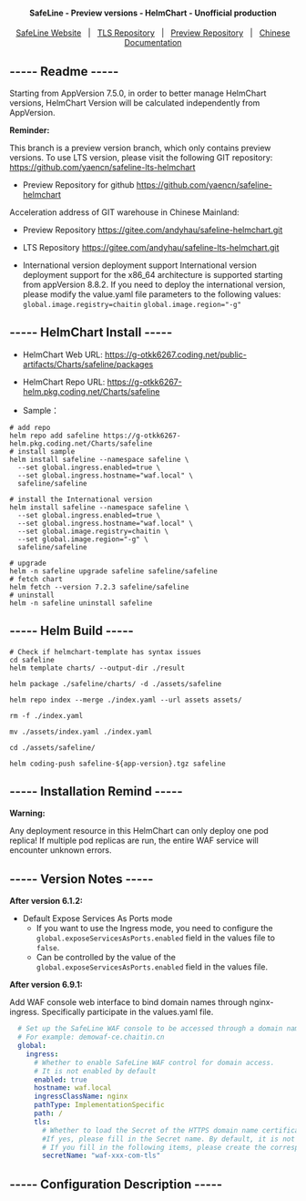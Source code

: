 <h4 align="center">
  SafeLine - Preview versions - HelmChart - Unofficial production
</h4>

<p align="center">
  <a target="_blank" href="https://waf-ce.chaitin.cn/">SafeLine Website</a> &nbsp; | &nbsp;
  <a target="_blank" href="https://github.com/yaencn/safeline-lts-helmchart">TLS Repository</a> &nbsp; | &nbsp;
  <a target="_blank" href="https://github.com/yaencn/safeline-helmchart">Preview Repository</a> &nbsp; | &nbsp;
  <a target="_blank" href="https://github.com/yaencn/safeline-helmchart/blob/master/README_CN.md">Chinese Documentation</a>
</p>

## ----- Readme -----

Starting from AppVersion 7.5.0, in order to better manage HelmChart versions, HelmChart Version will be calculated independently from AppVersion.

**Reminder:**

This branch is a preview version branch, which only contains preview versions.
To use LTS version, please visit the following GIT repository:
https://github.com/yaencn/safeline-lts-helmchart

- Preview Repository for github
https://github.com/yaencn/safeline-helmchart

Acceleration address of GIT warehouse in Chinese Mainland:

- Preview Repository
https://gitee.com/andyhau/safeline-helmchart.git

- LTS Repository
https://gitee.com/andyhau/safeline-lts-helmchart.git

- International version deployment support
International version deployment support for the x86_64 architecture is supported starting from appVersion 8.8.2. If you need to deploy the international version, please modify the value.yaml file parameters to the following values:
`global.image.registry=chaitin`
`global.image.region="-g"`

## ----- HelmChart Install -----

- HelmChart Web URL:
https://g-otkk6267.coding.net/public-artifacts/Charts/safeline/packages

- HelmChart Repo URL:
https://g-otkk6267-helm.pkg.coding.net/Charts/safeline

- Sample：
```shell
# add repo
helm repo add safeline https://g-otkk6267-helm.pkg.coding.net/Charts/safeline
# install sample
helm install safeline --namespace safeline \
  --set global.ingress.enabled=true \
  --set global.ingress.hostname="waf.local" \
  safeline/safeline

# install the International version
helm install safeline --namespace safeline \
  --set global.ingress.enabled=true \
  --set global.ingress.hostname="waf.local" \
  --set global.image.registry=chaitin \
  --set global.image.region="-g" \
  safeline/safeline

# upgrade
helm -n safeline upgrade safeline safeline/safeline
# fetch chart
helm fetch --version 7.2.3 safeline/safeline
# uninstall
helm -n safeline uninstall safeline
```


## ----- Helm Build -----

```shell
# Check if helmchart-template has syntax issues
cd safeline
helm template charts/ --output-dir ./result 
```

```shell
helm package ./safeline/charts/ -d ./assets/safeline

helm repo index --merge ./index.yaml --url assets assets/

rm -f ./index.yaml

mv ./assets/index.yaml ./index.yaml

cd ./assets/safeline/

helm coding-push safeline-${app-version}.tgz safeline
```

## ----- Installation Remind -----

**Warning:** 

Any deployment resource in this HelmChart can only deploy one pod replica!
If multiple pod replicas are run, the entire WAF service will encounter unknown errors.

## ----- Version Notes -----

**After version 6.1.2:**

- Default Expose Services As Ports mode
  - If you want to use the Ingress mode, you need to configure the `global.exposeServicesAsPorts.enabled` field in the values file to `false`.
  - Can be controlled by the value of the `global.exposeServicesAsPorts.enabled` field in the values file.

**After version 6.9.1:**

Add WAF console web interface to bind domain names through nginx-ingress.
Specifically participate in the values.yaml file.

```yaml
  # Set up the SafeLine WAF console to be accessed through a domain name.
  # For example: demowaf-ce.chaitin.cn
  global:
    ingress:
      # Whether to enable SafeLine WAF control for domain access.
      # It is not enabled by default
      enabled: true
      hostname: waf.local
      ingressClassName: nginx
      pathType: ImplementationSpecific
      path: /
      tls:
        # Whether to load the Secret of the HTTPS domain name certificate outside HelmChart. 
        #If yes, please fill in the Secret name. By default, it is not filled in and the domain name only enables http access.
        # If you fill in the following items, please create the corresponding Secret before running the HelmChart.
        secretName: "waf-xxx-com-tls"
```


## ----- Configuration Description -----
